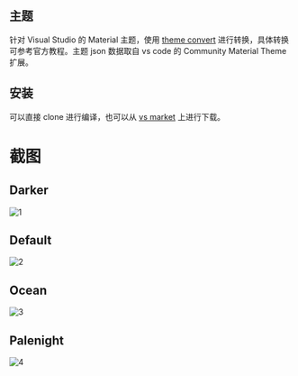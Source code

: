 ## 主题

针对 Visual Studio 的 Material 主题，使用 [theme convert](https://github.com/microsoft/theme-converter-for-vs) 进行转换，具体转换可参考官方教程。主题 json 数据取自 vs code 的 Community Material Theme 扩展。

## 安装

可以直接 clone 进行编译，也可以从 [vs market](https://marketplace.visualstudio.com/items?itemName=WuTong1995.CommunityMaterialTheme) 上进行下载。

# 截图
## Darker
![1](https://user-images.githubusercontent.com/34926855/170851141-1dbb61bd-92fb-4599-94e2-b657b1d43fa2.jpg)
## Default
![2](https://user-images.githubusercontent.com/34926855/170851144-8e0439f3-8480-4e31-81c7-efc0da126b3d.jpg)
## Ocean
![3](https://user-images.githubusercontent.com/34926855/170851145-109b26f0-c0cb-4bff-9c8f-6f4f432ea869.jpg)
## Palenight
![4](https://user-images.githubusercontent.com/34926855/170851146-234decb5-695e-416e-ad91-6d3ddfd8ecae.jpg)

